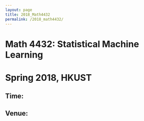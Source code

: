 ```yaml
---
layout: page
title: 2018_Math4432
permalink: /2018_math4432/
---
```


# Math 4432: Statistical Machine Learning
# Spring 2018, HKUST
## Time: 
## Venue: 
